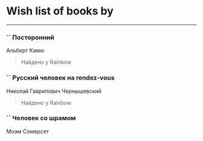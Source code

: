 # Wish list of books by [](http://vk.com/id300273923)
---

### `` Посторонний
Альберт Камю
> Найдено у Rainbow

### `` Русский человек на rendez-vous
Николай Гаврилович Чернышевский
> Найдено у Rainbow

### `` Человек со шрамом
Моэм Сомерсет

